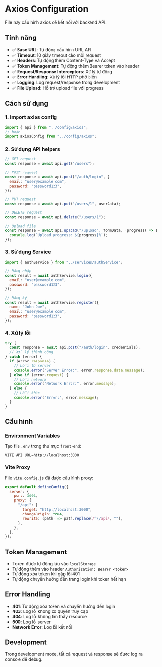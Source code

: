 # Axios Configuration

File này cấu hình axios để kết nối với backend API.

## Tính năng

- ✅ **Base URL**: Tự động cấu hình URL API
- ✅ **Timeout**: 10 giây timeout cho mỗi request
- ✅ **Headers**: Tự động thêm Content-Type và Accept
- ✅ **Token Management**: Tự động thêm Bearer token vào header
- ✅ **Request/Response Interceptors**: Xử lý tự động
- ✅ **Error Handling**: Xử lý lỗi HTTP phổ biến
- ✅ **Logging**: Log request/response trong development
- ✅ **File Upload**: Hỗ trợ upload file với progress

## Cách sử dụng

### 1. Import axios config

```javascript
import { api } from "../config/axios";
// hoặc
import axiosConfig from "../config/axios";
```

### 2. Sử dụng API helpers

```javascript
// GET request
const response = await api.get("/users");

// POST request
const response = await api.post("/auth/login", {
  email: "user@example.com",
  password: "password123",
});

// PUT request
const response = await api.put("/users/1", userData);

// DELETE request
const response = await api.delete("/users/1");

// Upload file
const response = await api.upload("/upload", formData, (progress) => {
  console.log(`Upload progress: ${progress}%`);
});
```

### 3. Sử dụng Service

```javascript
import { authService } from "../services/authService";

// Đăng nhập
const result = await authService.login({
  email: "user@example.com",
  password: "password123",
});

// Đăng ký
const result = await authService.register({
  name: "John Doe",
  email: "user@example.com",
  password: "password123",
});
```

### 4. Xử lý lỗi

```javascript
try {
  const response = await api.post("/auth/login", credentials);
  // Xử lý thành công
} catch (error) {
  if (error.response) {
    // Lỗi từ server
    console.error("Server Error:", error.response.data.message);
  } else if (error.request) {
    // Lỗi network
    console.error("Network Error:", error.message);
  } else {
    // Lỗi khác
    console.error("Error:", error.message);
  }
}
```

## Cấu hình

### Environment Variables

Tạo file `.env` trong thư mục `front-end`:

```env
VITE_API_URL=http://localhost:3000
```

### Vite Proxy

File `vite.config.js` đã được cấu hình proxy:

```javascript
export default defineConfig({
  server: {
    port: 3001,
    proxy: {
      "/api": {
        target: "http://localhost:3000",
        changeOrigin: true,
        rewrite: (path) => path.replace(/^\/api/, ""),
      },
    },
  },
});
```

## Token Management

- Token được tự động lưu vào `localStorage`
- Tự động thêm vào header `Authorization: Bearer <token>`
- Tự động xóa token khi gặp lỗi 401
- Tự động chuyển hướng đến trang login khi token hết hạn

## Error Handling

- **401**: Tự động xóa token và chuyển hướng đến login
- **403**: Log lỗi không có quyền truy cập
- **404**: Log lỗi không tìm thấy resource
- **500**: Log lỗi server
- **Network Error**: Log lỗi kết nối

## Development

Trong development mode, tất cả request và response sẽ được log ra console để debug.
